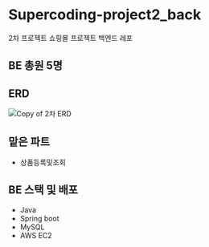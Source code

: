 # Supercoding-project2_back
2차 프로젝트 쇼핑몰 프로젝트 백엔드 레포

## BE 총원 5명


## ERD
![Copy of 2차 ERD](https://github.com/LeeKangJun33/Supercoding-project2_back/assets/62988674/8f2dcc8f-6bd7-4c3e-8e12-30a381d3a796)

## 맡은 파트
- 상품등록및조회

## BE 스택 및 배포
- Java
- Spring boot
- MySQL
- AWS EC2

